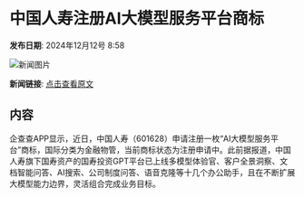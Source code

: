 # 中国人寿注册AI大模型服务平台商标

**发布日期**: 2024年12月12号 8:58

![新闻图片](https://upload.chinaz.com/2024/1212/6386961948260799755451709.jpg)

**新闻链接**: [点击查看原文](https://www.aibase.com/zh/news/13915)

## 内容

企查查APP显示，近日，中国人寿（601628）申请注册一枚“AI大模型服务平台”商标，国际分类为金融物管，当前商标状态为注册申请中。此前据报道，中国人寿旗下国寿资产的国寿投资GPT平台已上线多模型体验官、客户全景洞察、文档智能问答、AI搜索、公司制度问答、语音克隆等十几个办公助手，且在不断扩展大模型能力边界，灵活组合完成业务目标。
